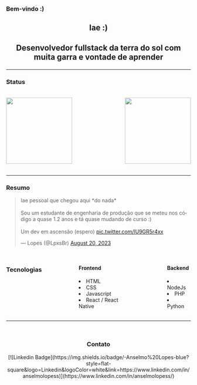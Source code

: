 ### Bem-vindo :)

<div align="center">
  <h2>Iae :)<h2>
  <p>Desenvolvedor fullstack da terra do sol com muita garra e vontade de aprender</p>
</div>

---

<h3>Status</h3>
<br>
<div>
    <img  height="180em" src="https://github-readme-stats.vercel.app/api?username=LpxsBr&show_icons=true&theme=github_dark&include_all_commits=true&count_private=true"/>
    <img align="right" height="180em" src="https://github-readme-stats.vercel.app/api/top-langs/?username=LpxsBr&layout=compact&langs_count=16&theme=github_dark"/>
</div>
<br>

---

<h3>Resumo</h3>

<blockquote class="twitter-tweet"><p lang="pt" dir="ltr">Iae pessoal que chegou aqui *do nada*<br><br>Sou um estudante de engenharia de produção que se meteu nos código a quase 1.2 anos e tá quase mudando de curso :)<br><br>Um dev em ascensão (espero) <a href="https://t.co/lU9GR5r4xx">pic.twitter.com/lU9GR5r4xx</a></p>&mdash; Lopes (@LpxsBr) <a href="https://twitter.com/LpxsBr/status/1693055859620802784?ref_src=twsrc%5Etfw">August 20, 2023</a></blockquote>
<br>
<div style="display: flex; justify-content: center; gap: 20%">

  <h3>Tecnologias</h3>
  <div>
    <h4>Frontend</h4>
    <li>HTML</li>
    <li>CSS</li>
    <li>Javascript</li>
    <li>React / React Native</li>
  </div>
  <div>
    <h4>Backend</h4>
    <li>NodeJs</li>
    <li>PHP</li>
    <li>Python</li>
  </div>
</div>

<br>

---

<br>

<div align="center">
<h3>Contato</h3>
  [![Linkedin Badge](https://img.shields.io/badge/-Anselmo%20Lopes-blue?style=flat-square&logo=Linkedin&logoColor=white&link=https://www.linkedin.com/in/anselmolopess)](https://www.linkedin.com/in/anselmolopess/)
  
</div>
